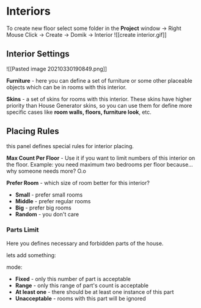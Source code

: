 # Interiors
To create new floor select some folder in the **Project** window -> Right Mouse Click -> Create -> Domik -> Interior
![[create interior.gif]]


## Interior Settings
![[Pasted image 20210330190849.png]]

**Furniture** - here you can define a set of furniture or some other placeable objects which can be in rooms with this interior.

**Skins** - a set of skins for rooms with this interior. These skins have higher priority than House Generator skins, so you can use them for define more specific cases like **room walls, floors, furniture look**, etc.

## Placing Rules
 this panel defines special rules for interior placing.

**Max Count Per Floor** - Use it if you want to limit numbers of this interior on the floor. Example: you need maximum two bedrooms per floor because... why someone needs more? O.o

**Prefer Room** - which size of room better for this interior?
- **Small** - prefer small rooms
- **Middle** - prefer regular rooms
- **Big** - prefer big rooms
- **Random** - you don't care

### Parts Limit
Here you defines necessary and forbidden parts of the house.

lets add something:

mode: 
- **Fixed** - only this number of part is acceptable
- **Range** - only this range of part's count is acceptable
- **At least one** - there should be at least one instance of this part
- **Unacceptable** - rooms with this part will be ignored